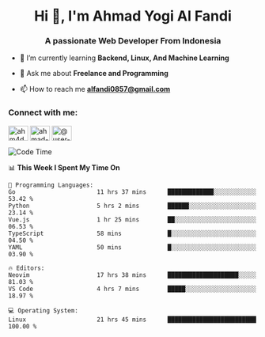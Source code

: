 <h1 align="center">Hi 👋, I'm Ahmad Yogi Al Fandi</h1>
<h3 align="center">A passionate Web Developer From Indonesia</h3>

- 🌱 I’m currently learning **Backend, Linux, And Machine Learning**

- 💬 Ask me about **Freelance and Programming**

- 📫 How to reach me **<alfandi0857@gmail.com>**

<h3 align="left">Connect with me:</h3>
<p align="left">
<a href="https://instagram.com/ahyalfan" target="blank"><img align="center" src="https://raw.githubusercontent.com/rahuldkjain/github-profile-readme-generator/master/src/images/icons/Social/instagram.svg" alt="ahm4d_alf" height="30" width="40" /></a>
  <a href="https://linkedin.com/in/ahmad-yogi-al-fandi" target="blank"><img align="center" src="https://raw.githubusercontent.com/rahuldkjain/github-profile-readme-generator/master/src/images/icons/Social/linked-in-alt.svg" alt="ahmad-yogi-al-fandi" height="30" width="40" /></a>
<a href="https://www.youtube.com/channel/UCLI1Dos-XvgatVk20PHrq2A" target="blank"><img align="center" src="https://raw.githubusercontent.com/rahuldkjain/github-profile-readme-generator/master/src/images/icons/Social/youtube.svg" alt="@user-et3bg8ny5g" height="30" width="40" /></a>
</p>

<!--START_SECTION:waka-->
![Code Time](http://img.shields.io/badge/Code%20Time-171%20hrs%2013%20mins-blue)

📊 **This Week I Spent My Time On** 

```text
💬 Programming Languages: 
Go                       11 hrs 37 mins      █████████████░░░░░░░░░░░░   53.42 % 
Python                   5 hrs 2 mins        ██████░░░░░░░░░░░░░░░░░░░   23.14 % 
Vue.js                   1 hr 25 mins        ██░░░░░░░░░░░░░░░░░░░░░░░   06.53 % 
TypeScript               58 mins             █░░░░░░░░░░░░░░░░░░░░░░░░   04.50 % 
YAML                     50 mins             █░░░░░░░░░░░░░░░░░░░░░░░░   03.90 % 

🔥 Editors: 
Neovim                   17 hrs 38 mins      ████████████████████░░░░░   81.03 % 
VS Code                  4 hrs 7 mins        █████░░░░░░░░░░░░░░░░░░░░   18.97 % 

💻 Operating System: 
Linux                    21 hrs 45 mins      █████████████████████████   100.00 % 
```


<!--END_SECTION:waka-->
